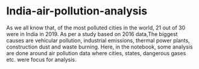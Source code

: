 # India-air-pollution-analysis
As we all know that, of the most polluted cities in the world, 21 out of 30 were in India in 2019. As per a study based on 2016 data,The biggest causes are vehicular pollution, industrial emissions, thermal power plants, construction dust and waste burning. Here, in the notebook, some analysis are done around air pollution data where cities, states, dangerous gases etc. were focus for analysis.  
